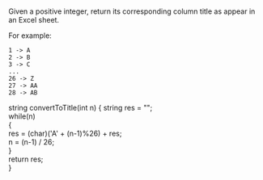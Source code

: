 #
Given a positive integer, return its corresponding column title as appear in an Excel sheet.

For example:

    1 -> A
    2 -> B
    3 -> C
    ...
    26 -> Z
    27 -> AA
    28 -> AB 


string convertToTitle(int n)
{
        string res = "";  
        while(n)  
        {  
            res = (char)('A' + (n-1)%26) + res;  
            n = (n-1) / 26;  
        }  
        return res;  
}
